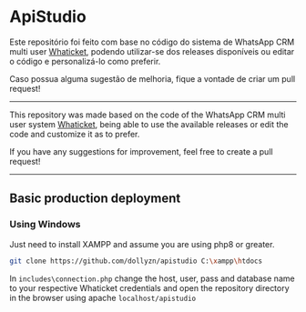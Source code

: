 # ApiStudio

Este repositório foi feito com base no código do sistema de WhatsApp CRM multi user [Whaticket](http://github.com/dollyzn/whaticket-cero), podendo utilizar-se dos releases disponíveis ou editar o código e personalizá-lo como preferir.

Caso possua alguma sugestão de melhoria, fique a vontade de criar um pull request!

----


This repository was made based on the code of the WhatsApp CRM multi user system [Whaticket](http://github.com/dollyzn/whaticket-cero), being able to use the available releases or edit the code and customize it as to prefer.

If you have any suggestions for improvement, feel free to create a pull request!

----

## Basic production deployment

### Using Windows

Just need to install XAMPP and assume you are using php8 or greater.

```bash
git clone https://github.com/dollyzn/apistudio C:\xampp\htdocs
```

In `includes\connection.php` change the host, user, pass and database name to your respective Whaticket credentials and open the repository directory in the browser using apache `localhost/apistudio`
